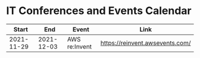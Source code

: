 # IT Conferences and Events Calendar

| Start      | End        | Event         | Link                            |
| ---------- | ---------- | ------------- | ------------------------------- |
| 2021-11-29 | 2021-12-03 | AWS re:Invent | https://reinvent.awsevents.com/ |
